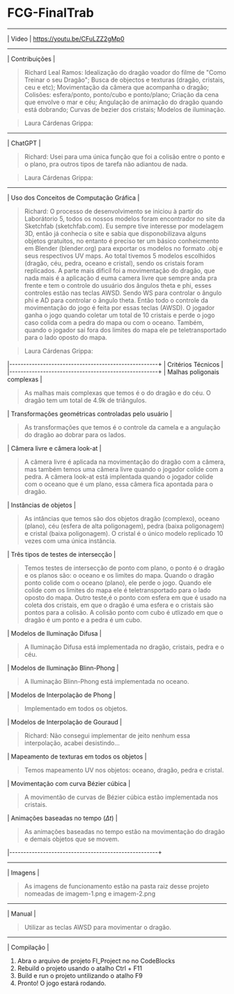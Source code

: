 # FCG-FinalTrab
 _______________
|     Video     |
https://youtu.be/CFuLZZ2gMp0
 _______________
| Contribuições |
> Richard Leal Ramos: Idealização do dragão voador do filme de "Como Treinar o seu Dragão"; 
Busca de objectos e texturas (dragão, cristais, ceu e etc); Movimentação da câmera que acompanha o dragão;
Colisões: esfera/ponto, ponto/cubo e ponto/plano; Criação da cena que envolve o mar e céu; Angulação de animação do dragão quando está dobrando;
Curvas de bezier dos cristais; Modelos de iluminação.

> Laura Cárdenas Grippa: 

 _______________
|    ChatGPT    |
> Richard: Usei para uma única função que foi a colisão entre o ponto e o plano, pra outros tipos de tarefa não adiantou de nada.

> Laura Cárdenas Grippa: 
 _______________________________________________
|    Uso dos Conceitos de Computação Gráfica    |
> Richard: O processo de desenvolvimento se iniciou à partir do Laborátorio 5, todos os nossos modelos foram encontrador no site da Sketchfab (sketchfab.com).
Eu sempre tive interesse por modelagem 3D, então já conhecia o site e sabia que disponobilizava alguns objetos gratuitos, no entanto é preciso ter um básico conheicmento em Blender (blender.org) para exportar os modelos no formato .obj e seus respectivos UV maps.
Ao total tivemos 5 modelos escolhidos (dragão, céu, pedra, oceano e cristal), sendo os cristais foram replicados. A parte mais dificíl foi a movimentação do dragão, que nada mais é a aplicação d euma camera livre que sempre anda pra frente e tem o controle do usuário dos ângulos theta e phi,
esses controles estão nas teclas AWSD. Sendo WS para controlar o ângulo phi e AD para controlar o ângulo theta. Então todo o controle da movimentação do jogo é feita por essas teclas (AWSD).
O jogador ganha o jogo quando coletar um total de 10 cristais e perde o jogo caso colida com a pedra do mapa ou com o oceano. Também, quando o jogador sai fora dos limites do mapa ele pe teletransportado para o lado oposto do mapa.

> Laura Cárdenas Grippa: 

|-----------------------------------------------------+
| Critérios Técnicos                                  |
|-----------------------------------------------------+
| Malhas poligonais complexas                         |
> As malhas mais complexas que temos é o do dragão e do céu. O dragão tem um total de 4.9k de triângulos.

| Transformações geométricas controladas pelo usuário |
> As transformações que temos é o controle da camela e a angulação do dragão ao dobrar para os lados.

| Câmera livre e câmera look-at                       |
> A câmera livre é aplicada na movimentação do dragão com a câmera, mas também temos uma câmera livre quando o jogador colide com a pedra. 
A câmera look-at está implentada quando o jogador colide com o oceano que é um plano, essa câmera fica apontada para o dragão. 

| Instâncias de objetos                               |
> As intâncias que temos são dos objetos dragão (complexo), oceano (plano), céu (esfera de alta poligonagem), pedra (baixa poligonagem) e cristal (baixa poligonagem).
O cristal é o único modelo replicado 10 vezes com uma única instância.

| Três tipos de testes de intersecção                 |
> Temos testes de intersecção de ponto com plano, o ponto é o dragão e os planos são: o oceano e os limites do mapa. Quando o dragão ponto colide com o oceano (plano), ele perde o jogo.
Quando ele colide com os limites do mapa ele é teletransportado para o lado oposto do mapa. Outro teste,é o ponto com esfera em que é usado na coleta dos cristais, em que o dragão é uma esfera e o cristais são pontos para a colisão.
A colisão ponto com cubo é utlizado em que o dragão é um ponto e a pedra é um cubo.

| Modelos de Iluminação Difusa                        |
> A Iluminação Difusa está implementada no dragão, cristais, pedra e o céu.

| Modelos de Iluminação Blinn-Phong                   |
> A Iluminação Blinn-Phong está implementada no oceano.

| Modelos de Interpolação de Phong                    |
> Implementado em todos os objetos.

| Modelos de Interpolação de Gouraud                  |
> Richard: Não consegui implementar de jeito nenhum essa interpolação, acabei desistindo...

| Mapeamento de texturas em todos os objetos          |
> Temos mapeamento UV nos objetos: oceano, dragão, pedra e cristal.

| Movimentação com curva Bézier cúbica                |
> A movimentão de curvas de Bézier cúbica estão implementada nos cristais.

| Animações baseadas no tempo ($\Delta t$)            |
> As animações baseadas no tempo estão na movimentação do dragão e demais objetos que se movem.

|-----------------------------------------------------+

 ________________
|     Imagens    |
> As imagens de funcionamento estão na pasta raiz desse projeto nomeadas de imagem-1.png e imagem-2.png

 _______________
|     Manual    |
> Utilizar as teclas AWSD para movimentar o dragão.

 ________________
|   Compilação   |
1) Abra o arquivo de projeto Fl_Project no no CodeBlocks
2) Rebuild o projeto usando o atalho Ctrl + F11
3) Build e run o projeto untilizando o atalho F9
4) Pronto! O jogo estará rodando.
